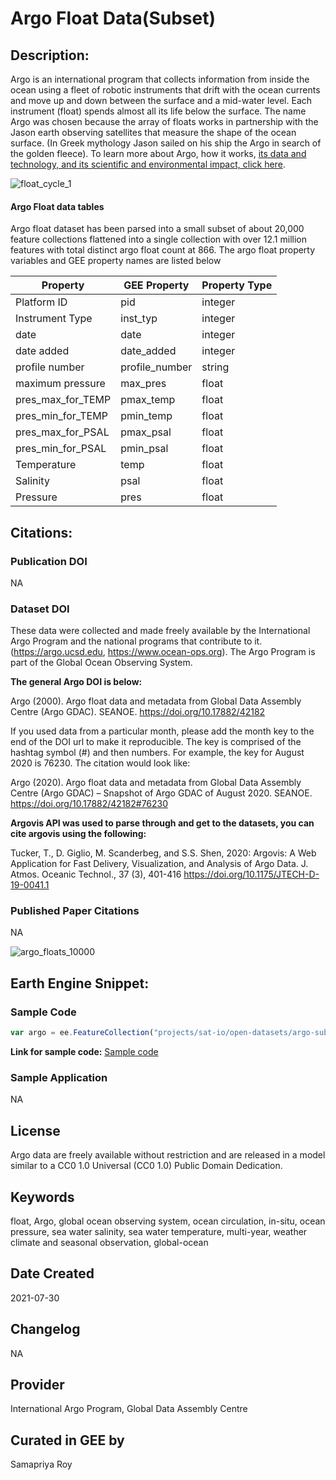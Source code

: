 
# Argo Float Data(Subset)

## Description:

Argo is an international program that collects information from inside the ocean using a fleet of robotic instruments that drift with the ocean currents and move up and down between the surface and a mid-water level. Each instrument (float) spends almost all its life below the surface. The name Argo was chosen because the array of floats works in partnership with the Jason earth observing satellites that measure the shape of the ocean surface. (In Greek mythology Jason sailed on his ship the Argo in search of the golden fleece). To learn more about Argo, how it works, [its data and technology, and its scientific and environmental impact, click here](https://argo.ucsd.edu/).

![float_cycle_1](https://user-images.githubusercontent.com/6677629/127728607-85e6328f-0323-4ca2-a8da-4d3e8a79d141.png)



#### Argo Float data tables

Argo float dataset has been parsed into a small subset of about 20,000 feature collections flattened into a single collection with over 12.1 million features with total distinct argo float count at 866. The argo float property variables and GEE property names are listed below

<center>

|Property         |GEE Property  |Property Type|
|-----------------|--------------|-------------|
|Platform ID      |pid           |integer      |
|Instrument Type  |inst_typ      |integer      |
|date             |date          |integer      |
|date added       |date_added    |integer      |
|profile number   |profile_number|string       |
|maximum pressure |max_pres      |float        |
|pres_max_for_TEMP|pmax_temp     |float        |
|pres_min_for_TEMP|pmin_temp     |float        |
|pres_max_for_PSAL|pmax_psal     |float        |
|pres_min_for_PSAL|pmin_psal     |float        |
|Temperature      |temp          |float        |
|Salinity         |psal          |float        |
|Pressure         |pres          |float        |


</center>

## Citations:

### Publication DOI

NA

### Dataset DOI

These data were collected and made freely available by the International Argo Program and the national programs that contribute to it.  (https://argo.ucsd.edu,  https://www.ocean-ops.org).  The Argo Program is part of the Global Ocean Observing System.

**The general Argo DOI is below:**

Argo (2000). Argo float data and metadata from Global Data Assembly Centre (Argo GDAC). SEANOE. https://doi.org/10.17882/42182

If you used data from a particular month, please add the month key to the end of the DOI url to make it reproducible.  The key is comprised of the hashtag symbol (#) and then numbers.  For example, the key for August 2020 is 76230. The citation would look like:

Argo (2020). Argo float data and metadata from Global Data Assembly Centre (Argo GDAC) – Snapshot of Argo GDAC of August 2020. SEANOE. https://doi.org/10.17882/42182#76230

**Argovis API was used to parse through and get to the datasets, you can cite argovis using the following:**

Tucker, T., D. Giglio, M. Scanderbeg, and S.S. Shen, 2020: Argovis: A Web Application for Fast Delivery,
Visualization, and Analysis of Argo Data. J. Atmos. Oceanic Technol., 37 (3), 401-416
 https://doi.org/10.1175/JTECH-D-19-0041.1


### Published Paper Citations
NA 

![argo_floats_10000](https://user-images.githubusercontent.com/6677629/127728608-08ed871a-bab4-46df-9cad-628760e6b335.png)

## Earth Engine Snippet:

### Sample Code
```js
var argo = ee.FeatureCollection("projects/sat-io/open-datasets/argo-subset");
```

**Link for sample code:** [Sample code](https://code.earthengine.google.com/?scriptPath=users/sat-io/awesome-gee-catalog-examples:oceans-shorelines/ARGOFLOAT-SUBSET)

### Sample Application

NA

## License

Argo data are freely available without restriction and are released in a model similar to a CC0 1.0 Universal (CC0 1.0) Public Domain Dedication.

## Keywords

float, Argo, global ocean observing system, ocean circulation, in-situ, ocean pressure, sea water salinity, sea water temperature, multi-year, weather climate and seasonal observation, global-ocean

## Date Created

2021-07-30

## Changelog

NA

## Provider

International Argo Program, Global Data Assembly Centre

## Curated in GEE by
Samapriya Roy

